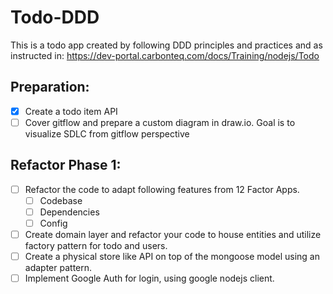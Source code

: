 # Todo-DDD
This is a todo app created by following DDD principles and practices and as instructed in:
https://dev-portal.carbonteq.com/docs/Training/nodejs/Todo

Preparation:
---

- [x] Create a todo item API
- [ ] Cover gitflow and prepare a custom diagram in draw.io. Goal is to visualize SDLC from gitflow perspective

Refactor Phase 1:
--- 

- [ ] Refactor the code to adapt following features from 12 Factor Apps.
    - [ ] Codebase
    - [ ] Dependencies
    - [ ] Config
- [ ] Create domain layer and refactor your code to house entities and utilize factory pattern for todo and users.
- [ ] Create a physical store like API on top of the mongoose model using an adapter pattern.
- [ ] Implement Google Auth for login, using google nodejs client.
